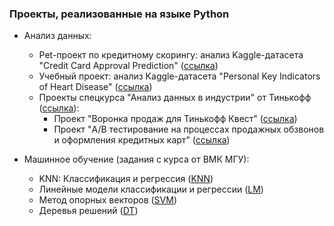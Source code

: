 ### Проекты, реализованные на языке Python

* Анализ данных:
    + Pet-проект по кредитному скорингу: анализ Kaggle-датасета "Credit Card Approval Prediction" ([ссылка](https://github.com/nizov-as/CMC-MSU-Practice/tree/main/Python/Data%20Analysis/Credit%20Approval%20data))
    + Учебный проект: анализ Kaggle-датасета "Personal Key Indicators of Heart Disease" ([ссылка](https://github.com/nizov-as/CMC-MSU-Practice/tree/main/Python/Data%20Analysis/Heart%20Disease%20data))
    + Проекты спецкурса "Анализ данных в индустрии" от Тинькофф ([ссылка](https://github.com/nizov-as/CMC-MSU-Practice/tree/main/Python/Data%20Analysis/Спецкурс%20%22Анализ%20данных%20в%20индустрии%22)):
        - Проект "Воронка продаж для Тинькофф Квест" ([ссылка](https://github.com/nizov-as/CMC-MSU-Practice/tree/main/Python/Data%20Analysis/Спецкурс%20%22Анализ%20данных%20в%20индустрии%22/Проект%20№1%20%22Тинькофф%20Квест%22))
        - Проект "A/B тестирование на процессах продажных обзвонов и оформления кредитных карт" ([ссылка](https://github.com/nizov-as/CMC-MSU-Practice/tree/main/Python/Data%20Analysis/Спецкурс%20%22Анализ%20данных%20в%20индустрии%22/Проект%20№2%20%22AB-тестирование%22))
    
* Машинное обучение (задания с курса от ВМК МГУ):
    + KNN: Классификация и регрессия ([KNN](https://github.com/nizov-as/CMC-MSU-Practice/tree/main/Python/Machine%20Learning/KNN))
    + Линейные модели классификации и регрессии ([LM](https://github.com/nizov-as/CMC-MSU-Practice/tree/main/Python/Machine%20Learning/Linear%20models))
    + Метод опорных векторов ([SVM](https://github.com/nizov-as/CMC-MSU-Practice/tree/main/Python/Machine%20Learning/SVM))
    + Деревья решений ([DT](https://github.com/nizov-as/CMC-MSU-Practice/tree/main/Python/Machine%20Learning/Decision%20trees))
